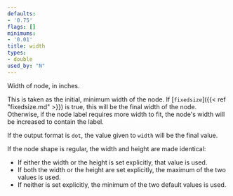 ```yaml
---
defaults:
- '0.75'
flags: []
minimums:
- '0.01'
title: width
types:
- double
used_by: "N"
---
```

Width of node, in inches.

This is taken as the initial, minimum width of the node. If
[`fixedsize`]({{< ref "fixedsize.md" >}}) is true, this will be the final width of the
node. Otherwise, if the node label requires more width to fit, the node's
width will be increased to contain the label.

If the output format is `dot`, the value given to `width` will be the final
value.

If the node shape is regular, the width and height are made identical:

* If either the width or the height is set explicitly, that value is used.
* If both the width or the height are set explicitly, the maximum of the two values is used.
* If neither is set explicitly, the minimum of the two default values is used.
